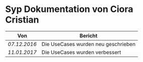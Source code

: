 # Syp Dokumentation von Ciora Cristian
| Von |Bericht|
|--|--|
|*07.12.2016*|Die UseCases wurden neu geschrieben|
|*11.01.2017*|Die UseCases wurden verbessert|
